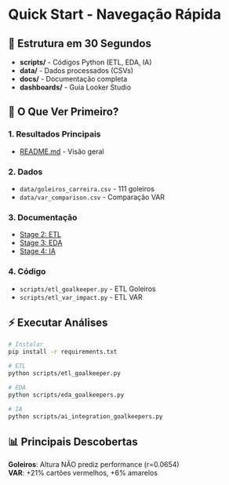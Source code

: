 # Quick Start - Navegação Rápida

## 📁 Estrutura em 30 Segundos

- **scripts/** - Códigos Python (ETL, EDA, IA)
- **data/** - Dados processados (CSVs)
- **docs/** - Documentação completa
- **dashboards/** - Guia Looker Studio

## 🎯 O Que Ver Primeiro?

### 1. Resultados Principais
- [README.md](README.md) - Visão geral

### 2. Dados
- `data/goleiros_carreira.csv` - 111 goleiros
- `data/var_comparison.csv` - Comparação VAR

### 3. Documentação
- [Stage 2: ETL](docs/STAGE2_ETL_SUMMARY.md)
- [Stage 3: EDA](docs/STAGE3_EDA_SUMMARY.md)
- [Stage 4: IA](docs/STAGE4_AI_SUMMARY.md)

### 4. Código
- `scripts/etl_goalkeeper.py` - ETL Goleiros
- `scripts/etl_var_impact.py` - ETL VAR

## ⚡ Executar Análises

```bash
# Instalar
pip install -r requirements.txt

# ETL
python scripts/etl_goalkeeper.py

# EDA
python scripts/eda_goalkeepers.py

# IA
python scripts/ai_integration_goalkeepers.py
```

## 📊 Principais Descobertas

**Goleiros**: Altura NÃO prediz performance (r=0.0654)  
**VAR**: +21% cartões vermelhos, +6% amarelos
